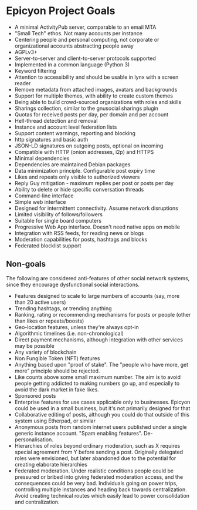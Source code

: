 # Epicyon Project Goals

 * A minimal ActivityPub server, comparable to an email MTA
 * "Small Tech" ethos. Not many accounts per instance
 * Centering people and personal computing, not corporate or organizational accounts abstracting people away
 * AGPLv3+
 * Server-to-server and client-to-server protocols supported
 * Implemented in a common language (Python 3)
 * Keyword filtering
 * Attention to accessibility and should be usable in lynx with a screen reader
 * Remove metadata from attached images, avatars and backgrounds
 * Support for multiple themes, with ability to create custom themes
 * Being able to build crowd-sourced organizations with roles and skills
 * Sharings collection, similar to the gnusocial sharings plugin
 * Quotas for received posts per day, per domain and per account
 * Hell-thread detection and removal
 * Instance and account level federation lists
 * Support content warnings, reporting and blocking
 * http signatures and basic auth
 * JSON-LD signatures on outgoing posts, optional on incoming
 * Compatible with HTTP (onion addresses, i2p) and HTTPS
 * Minimal dependencies
 * Dependencies are maintained Debian packages
 * Data minimization principle. Configurable post expiry time
 * Likes and repeats only visible to authorized viewers
 * Reply Guy mitigation - maximum replies per post or posts per day
 * Ability to delete or hide specific conversation threads
 * Command-line interface
 * Simple web interface
 * Designed for intermittent connectivity. Assume network disruptions
 * Limited visibility of follows/followers
 * Suitable for single board computers
 * Progressive Web App interface. Doesn't need native apps on mobile
 * Integration with RSS feeds, for reading news or blogs
 * Moderation capabilities for posts, hashtags and blocks
 * Federated blocklist support

## Non-goals

The following are considered anti-features of other social network systems, since they encourage dysfunctional social interactions.

 * Features designed to scale to large numbers of accounts (say, more than 20 active users)
 * Trending hashtags, or trending anything
 * Ranking, rating or recommending mechanisms for posts or people (other than likes or repeats/boosts)
 * Geo-location features, unless they're always opt-in
 * Algorithmic timelines (i.e. non-chronological)
 * Direct payment mechanisms, although integration with other services may be possible
 * Any variety of blockchain
 * Non Fungible Token (NFT) features
 * Anything based upon "proof of stake". The "people who have more, get more" principle should be rejected.
 * Like counts above some small maximum number. The aim is to avoid people getting addicted to making numbers go up, and especially to avoid the dark market in fake likes.
 * Sponsored posts
 * Enterprise features for use cases applicable only to businesses. Epicyon could be used in a small business, but it's not primarily designed for that
 * Collaborative editing of posts, although you could do that outside of this system using Etherpad, or similar
 * Anonymous posts from random internet users published under a single generic instance account. "Spam enabling features". De-personalisation.
 * Hierarchies of roles beyond ordinary moderation, such as X requires special agreement from Y before sending a post. Originally delegated roles were envisioned, but later abandoned due to the potential for creating elaborate hierarchies
 * Federated moderation. Under realistic conditions people could be pressured or bribed into giving federated moderation access, and the consequences could be very bad. Individuals going on power trips, controlling multiple instances and heading back towards centralization. Avoid creating technical routes which easily lead to power consolidation and centralization.
